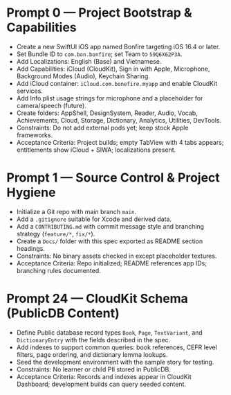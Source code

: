 # Prompt 0 — Project Bootstrap & Capabilities

- Create a new SwiftUI iOS app named Bonfire targeting iOS 16.4 or later.
- Set Bundle ID to `com.bon.bonfire`; set Team to `59Q6X62P3A`.
- Add Localizations: English (Base) and Vietnamese.
- Add Capabilities: iCloud (CloudKit), Sign in with Apple, Microphone, Background Modes (Audio), Keychain Sharing.
- Add iCloud container: `iCloud.com.bonefire.myapp` and enable CloudKit services.
- Add Info.plist usage strings for microphone and a placeholder for camera/speech (future).
- Create folders: AppShell, DesignSystem, Reader, Audio, Vocab, Achievements, Cloud, Storage, Dictionary, Analytics, Utilities, DevTools.
- Constraints: Do not add external pods yet; keep stock Apple frameworks.
- Acceptance Criteria: Project builds; empty TabView with 4 tabs appears; entitlements show iCloud + SIWA; localizations present.

# Prompt 1 — Source Control & Project Hygiene

- Initialize a Git repo with main branch `main`.
- Add a `.gitignore` suitable for Xcode and derived data.
- Add a `CONTRIBUTING.md` with commit message style and branching strategy (`feature/*`, `fix/*`).
- Create a `Docs/` folder with this spec exported as README section headings.
- Constraints: No binary assets checked in except placeholder textures.
- Acceptance Criteria: Repo initialized; README references app IDs; branching rules documented.

# Prompt 24 — CloudKit Schema (PublicDB Content)

- Define Public database record types `Book`, `Page`, `TextVariant`, and `DictionaryEntry` with the fields described in the spec.
- Add indexes to support common queries: book references, CEFR level filters, page ordering, and dictionary lemma lookups.
- Seed the development environment with the sample story for testing.
- Constraints: No learner or child PII stored in PublicDB.
- Acceptance Criteria: Records and indexes appear in CloudKit Dashboard; development builds can query seeded content.
